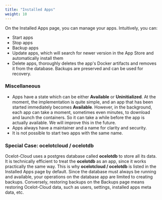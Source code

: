 ```yaml
---
title: "Installed Apps"
weight: 10
---
```


On the Installed Apps page, you can manage your apps. Intuitively, you can:

* Start apps
* Stop apps
* Backup apps
* Update apps, which will search for newer version in the App Store and automatically install them
* Delete apps, thoroughly deletes the app's Docker artifacts and removes it from the database. Backups are preserved and can be used for recovery.

### Miscellaneous

* Apps have a state which can be either **Available** or **Uninitialized**. At the moment, the implementation is quite simple, and an app that has been started immediately becomes **Available**. However, in the background, each app can take a moment, sometimes even minutes, to download and launch the containers. So it can take a while before the app is actually available. We will improve this in the future.
* Apps always have a maintainer and a name for clarity and security.
* It is not possible to start two apps with the same name.

### Special Case: ocelotcloud / ocelotdb

Ocelot-Cloud uses a postgres database called **ocelotdb** to store all its data. It is technically efficient to treat the **ocelotdb** as an app, since it works practically the same way. This is why **ocelotcloud / ocelotdb** is listed in the Installed Apps page by default. Since the database must always be running and available, your operations on the database app are limited to creating backups. Conversely, restoring backups on the Backups page means restoring Ocelot-Cloud data, such as users, settings, installed apps meta data, etc.
